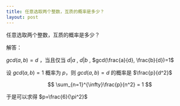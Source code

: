 ```yaml
---
title: 任意选取两个整数，互质的概率是多少？
layout: post
---
```


任意选取两个整数，互质的概率是多少？

解答：

$gcd(a, b)=d$ ，当且仅当 $d|a$ , $d|b$ , $gcd(\frac{a}{d}, \frac{b}{d})=1$

设 $gcd(a, b)=1$ 概率为 $p$，则 $gcd(a,b)=d$ 的概率是 $\frac{p}{d^2}$

$$
\sum_{n=1}^{\infty}\frac{p}{n^2} = 1
$$

于是可以求得 $p=\frac{6}{\pi^2}$